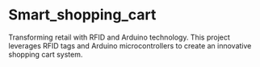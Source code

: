 # Smart_shopping_cart
 Transforming retail with RFID and Arduino technology. This project leverages RFID tags and Arduino microcontrollers to create an innovative shopping cart system.
